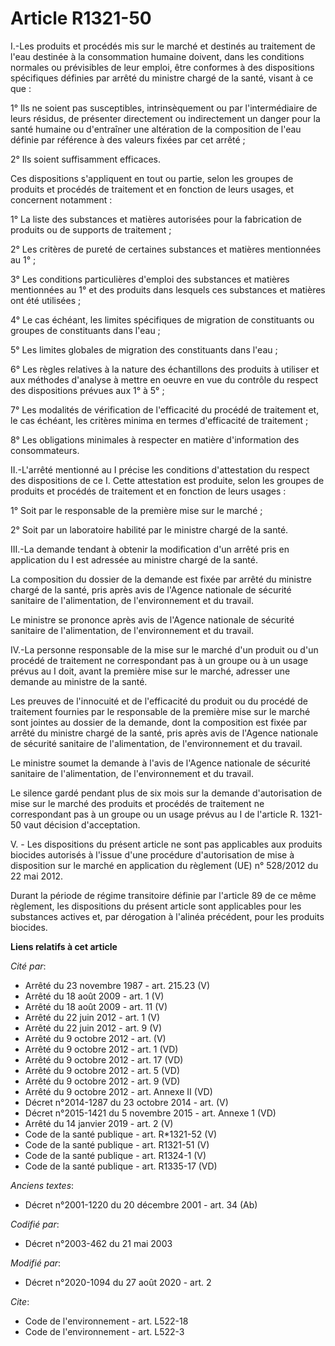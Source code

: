 # Article R1321-50

I.-Les produits et procédés mis sur le marché et destinés au traitement de l'eau destinée à la consommation humaine doivent,
dans les conditions normales ou prévisibles de leur emploi, être conformes à des dispositions spécifiques définies par arrêté
du ministre chargé de la santé, visant à ce que :

1° Ils ne soient pas susceptibles, intrinsèquement ou par l'intermédiaire de leurs résidus, de présenter directement ou
indirectement un danger pour la santé humaine ou d'entraîner une altération de la composition de l'eau définie par référence
à des valeurs fixées par cet arrêté ;

2° Ils soient suffisamment efficaces.

Ces dispositions s'appliquent en tout ou partie, selon les groupes de produits et procédés de traitement et en fonction de
leurs usages, et concernent notamment :

1° La liste des substances et matières autorisées pour la fabrication de produits ou de supports de traitement ;

2° Les critères de pureté de certaines substances et matières mentionnées au 1° ;

3° Les conditions particulières d'emploi des substances et matières mentionnées au 1° et des produits dans lesquels ces
substances et matières ont été utilisées ;

4° Le cas échéant, les limites spécifiques de migration de constituants ou groupes de constituants dans l'eau ;

5° Les limites globales de migration des constituants dans l'eau ;

6° Les règles relatives à la nature des échantillons des produits à utiliser et aux méthodes d'analyse à mettre en oeuvre en
vue du contrôle du respect des dispositions prévues aux 1° à 5° ;

7° Les modalités de vérification de l'efficacité du procédé de traitement et, le cas échéant, les critères minima en termes
d'efficacité de traitement ;

8° Les obligations minimales à respecter en matière d'information des consommateurs.

II.-L'arrêté mentionné au I précise les conditions d'attestation du respect des dispositions de ce I. Cette attestation est
produite, selon les groupes de produits et procédés de traitement et en fonction de leurs usages :

1° Soit par le responsable de la première mise sur le marché ;

2° Soit par un laboratoire habilité par le ministre chargé de la santé.

III.-La demande tendant à obtenir la modification d'un arrêté pris en application du I est adressée au ministre chargé de la
santé.

La composition du dossier de la demande est fixée par arrêté du ministre chargé de la santé, pris après avis de l'Agence
nationale de sécurité sanitaire de l'alimentation, de l'environnement et du travail.

Le ministre se prononce après avis de l'Agence nationale de sécurité sanitaire de l'alimentation, de l'environnement et du
travail.

IV.-La personne responsable de la mise sur le marché d'un produit ou d'un procédé de traitement ne correspondant pas à un
groupe ou à un usage prévus au I doit, avant la première mise sur le marché, adresser une demande au ministre de la santé.

Les preuves de l'innocuité et de l'efficacité du produit ou du procédé de traitement fournies par le responsable de la
première mise sur le marché sont jointes au dossier de la demande, dont la composition est fixée par arrêté du ministre
chargé de la santé, pris après avis de l'Agence nationale de sécurité sanitaire de l'alimentation, de l'environnement et du
travail.

Le ministre soumet la demande à l'avis de l'Agence nationale de sécurité sanitaire de l'alimentation, de l'environnement et
du travail.

Le silence gardé pendant plus de six mois sur la demande d'autorisation de mise sur le marché des produits et procédés de
traitement ne correspondant pas à un groupe ou un usage prévus au I de l'article R. 1321-50 vaut décision d'acceptation.

V. - Les dispositions du présent article ne sont pas applicables aux produits biocides autorisés à l'issue d'une procédure
d'autorisation de mise à disposition sur le marché en application du règlement (UE) n° 528/2012 du 22 mai 2012.

Durant la période de régime transitoire définie par l'article 89 de ce même règlement, les dispositions du présent article
sont applicables pour les substances actives et, par dérogation à l'alinéa précédent, pour les produits biocides.

**Liens relatifs à cet article**

_Cité par_:

  - Arrêté du 23 novembre 1987 - art. 215.23 (V)
  - Arrêté du 18 août 2009 - art. 1 (V)
  - Arrêté du 18 août 2009 - art. 11 (V)
  - Arrêté du 22 juin 2012 - art. 1 (V)
  - Arrêté du 22 juin 2012 - art. 9 (V)
  - Arrêté du 9 octobre 2012 - art. (V)
  - Arrêté du 9 octobre 2012 - art. 1 (VD)
  - Arrêté du 9 octobre 2012 - art. 17 (VD)
  - Arrêté du 9 octobre 2012 - art. 5 (VD)
  - Arrêté du 9 octobre 2012 - art. 9 (VD)
  - Arrêté du 9 octobre 2012 - art. Annexe II (VD)
  - Décret n°2014-1287 du 23 octobre 2014 - art. (V)
  - Décret n°2015-1421 du 5 novembre 2015 - art. Annexe 1 (VD)
  - Arrêté du 14 janvier 2019 - art. 2 (V)
  - Code de la santé publique - art. R*1321-52 (V)
  - Code de la santé publique - art. R1321-51 (V)
  - Code de la santé publique - art. R1324-1 (V)
  - Code de la santé publique - art. R1335-17 (VD)

_Anciens textes_:

  - Décret n°2001-1220 du 20 décembre 2001 - art. 34 (Ab)

_Codifié par_:

  - Décret n°2003-462 du 21 mai 2003

_Modifié par_:

  - Décret n°2020-1094 du 27 août 2020 - art. 2

_Cite_:

  - Code de l'environnement - art. L522-18
  - Code de l'environnement - art. L522-3
